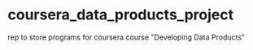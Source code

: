 # coursera_data_products_project
rep to store programs for coursera course "Developing Data Products" 
